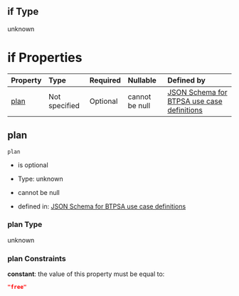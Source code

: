 ## if Type

unknown

# if Properties

| Property      | Type          | Required | Nullable       | Defined by                                                                                                                                                                                                                                  |
| :------------ | :------------ | :------- | :------------- | :------------------------------------------------------------------------------------------------------------------------------------------------------------------------------------------------------------------------------------------ |
| [plan](#plan) | Not specified | Optional | cannot be null | [JSON Schema for BTPSA use case definitions](btpsa-usecase-properties-services-items-allof-1-then-allof-95-then-allof-0-if-properties-plan.md "undefined#/properties/services/items/allOf/1/then/allOf/95/then/allOf/0/if/properties/plan") |

## plan



`plan`

*   is optional

*   Type: unknown

*   cannot be null

*   defined in: [JSON Schema for BTPSA use case definitions](btpsa-usecase-properties-services-items-allof-1-then-allof-95-then-allof-0-if-properties-plan.md "undefined#/properties/services/items/allOf/1/then/allOf/95/then/allOf/0/if/properties/plan")

### plan Type

unknown

### plan Constraints

**constant**: the value of this property must be equal to:

```json
"free"
```
